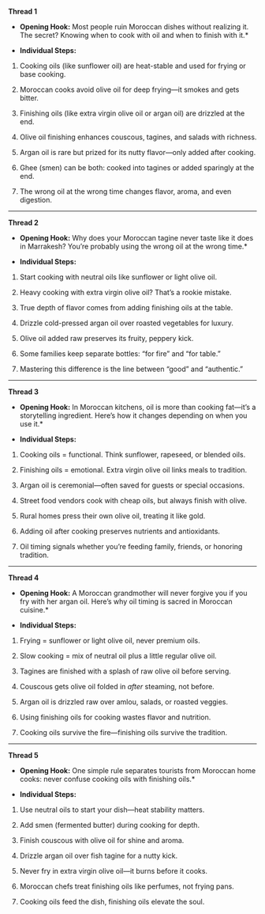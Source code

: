 **Thread 1**

- **Opening Hook:** Most people ruin Moroccan dishes without realizing it. The secret? Knowing when to cook with oil and when to finish with it.*
    
- **Individual Steps:**
    

1. Cooking oils (like sunflower oil) are heat-stable and used for frying or base cooking.
    
2. Moroccan cooks avoid olive oil for deep frying—it smokes and gets bitter.
    
3. Finishing oils (like extra virgin olive oil or argan oil) are drizzled at the end.
    
4. Olive oil finishing enhances couscous, tagines, and salads with richness.
    
5. Argan oil is rare but prized for its nutty flavor—only added after cooking.
    
6. Ghee (smen) can be both: cooked into tagines or added sparingly at the end.
    
7. The wrong oil at the wrong time changes flavor, aroma, and even digestion.
    

---

**Thread 2**

- **Opening Hook:** Why does your Moroccan tagine never taste like it does in Marrakesh? You’re probably using the wrong oil at the wrong time.*
    
- **Individual Steps:**
    

1. Start cooking with neutral oils like sunflower or light olive oil.
    
2. Heavy cooking with extra virgin olive oil? That’s a rookie mistake.
    
3. True depth of flavor comes from adding finishing oils at the table.
    
4. Drizzle cold-pressed argan oil over roasted vegetables for luxury.
    
5. Olive oil added raw preserves its fruity, peppery kick.
    
6. Some families keep separate bottles: “for fire” and “for table.”
    
7. Mastering this difference is the line between “good” and “authentic.”
    

---

**Thread 3**

- **Opening Hook:** In Moroccan kitchens, oil is more than cooking fat—it’s a storytelling ingredient. Here’s how it changes depending on when you use it.*
    
- **Individual Steps:**
    

1. Cooking oils = functional. Think sunflower, rapeseed, or blended oils.
    
2. Finishing oils = emotional. Extra virgin olive oil links meals to tradition.
    
3. Argan oil is ceremonial—often saved for guests or special occasions.
    
4. Street food vendors cook with cheap oils, but always finish with olive.
    
5. Rural homes press their own olive oil, treating it like gold.
    
6. Adding oil after cooking preserves nutrients and antioxidants.
    
7. Oil timing signals whether you’re feeding family, friends, or honoring tradition.
    

---

**Thread 4**

- **Opening Hook:** A Moroccan grandmother will never forgive you if you fry with her argan oil. Here’s why oil timing is sacred in Moroccan cuisine.*
    
- **Individual Steps:**
    

1. Frying = sunflower or light olive oil, never premium oils.
    
2. Slow cooking = mix of neutral oil plus a little regular olive oil.
    
3. Tagines are finished with a splash of raw olive oil before serving.
    
4. Couscous gets olive oil folded in _after_ steaming, not before.
    
5. Argan oil is drizzled raw over amlou, salads, or roasted veggies.
    
6. Using finishing oils for cooking wastes flavor and nutrition.
    
7. Cooking oils survive the fire—finishing oils survive the tradition.
    

---

**Thread 5**

- **Opening Hook:** One simple rule separates tourists from Moroccan home cooks: never confuse cooking oils with finishing oils.*
    
- **Individual Steps:**
    

1. Use neutral oils to start your dish—heat stability matters.
    
2. Add smen (fermented butter) during cooking for depth.
    
3. Finish couscous with olive oil for shine and aroma.
    
4. Drizzle argan oil over fish tagine for a nutty kick.
    
5. Never fry in extra virgin olive oil—it burns before it cooks.
    
6. Moroccan chefs treat finishing oils like perfumes, not frying pans.
    
7. Cooking oils feed the dish, finishing oils elevate the soul.